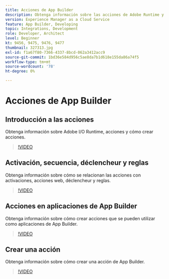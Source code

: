 ```yaml
---
title: Acciones de App Builder
description: Obtenga información sobre las acciones de Adobe Runtime y cómo utilizarlas en aplicaciones de App Builder.
version: Experience Manager as a Cloud Service
feature: App Builder, Developing
topic: Integrations, Development
role: Developer, Architect
level: Beginner
kt: 9456, 9475, 9476, 9477
thumbnail: 327313.jpg
exl-id: f1a67f80-7366-4337-8bcd-062a3412acc9
source-git-commit: 1bd36e584d956c5ae8da7b1d618e155da86a74f5
workflow-type: tm+mt
source-wordcount: '78'
ht-degree: 0%

---
```


# Acciones de App Builder

## Introducción a las acciones

Obtenga información sobre Adobe I/O Runtime, acciones y cómo crear acciones.

>[!VIDEO](https://video.tv.adobe.com/v/343386/?quality=12&learn=on&captions=spa)

## Activación, secuencia, déclencheur y reglas

Obtenga información sobre cómo se relacionan las acciones con activaciones, acciones web, déclencheur y reglas.

>[!VIDEO](https://video.tv.adobe.com/v/343396/?quality=12&learn=on&captions=spa)

## Acciones en aplicaciones de App Builder

Obtenga información sobre cómo crear acciones que se pueden utilizar como aplicaciones de App Builder.

>[!VIDEO](https://video.tv.adobe.com/v/343391/?quality=12&learn=on&captions=spa)

## Crear una acción

Obtenga información sobre cómo crear una acción de App Builder.

>[!VIDEO](https://video.tv.adobe.com/v/343402/?quality=12&learn=on&captions=spa)
